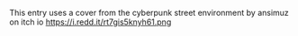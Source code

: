 
This entry uses a cover from the cyberpunk street environment by ansimuz on itch io
https://i.redd.it/rt7gis5knyh61.png
